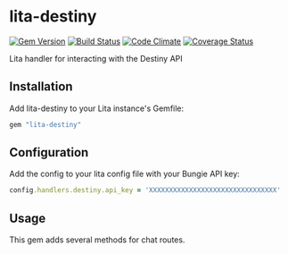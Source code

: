 # lita-destiny

[![Gem Version](https://badge.fury.io/rb/lita-destiny.svg)](http://badge.fury.io/rb/lita-destiny)
[![Build Status](https://travis-ci.org/PDaily/lita-destiny.svg?branch=master)](https://travis-ci.org/PDaily/lita-destiny)
[![Code Climate](https://codeclimate.com/github/PDaily/lita-destiny/badges/gpa.svg)](https://codeclimate.com/github/PDaily/lita-destiny)
[![Coverage Status](https://coveralls.io/repos/PDaily/lita-destiny/badge.svg?branch=master)](https://coveralls.io/r/PDaily/lita-destiny?branch=master)

Lita handler for interacting with the Destiny API

## Installation

Add lita-destiny to your Lita instance's Gemfile:

``` ruby
gem "lita-destiny"
```

## Configuration

Add the config to your lita config file with your Bungie API key:
``` ruby
config.handlers.destiny.api_key = 'XXXXXXXXXXXXXXXXXXXXXXXXXXXXXXXX'
```

## Usage

This gem adds several methods for chat routes.
